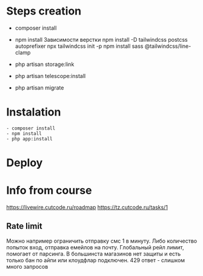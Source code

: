 # Steps creation

- composer install
- npm install
    Зависимости верстки
    npm install -D tailwindcss postcss autoprefixer
    npx tailwindcss init -p
    npm install sass @tailwindcss/line-clamp

- php artisan storage:link
- php artisan telescope:install
- php artisan migrate

# Instalation
    - composer install
    - npm install
    - php app:install

# Deploy


# Info from course
https://livewire.cutcode.ru/roadmap
https://tz.cutcode.ru/tasks/1

## Rate limit
Можно например ограничить отправку смс 1 в минуту. Либо количество попыток вход, отправка емейлов на почту.
Глобальный рейл лимит, помогает от парсинга. В большинста магазинов нет защиты и есть только бан по айпи или клоудфлар подключен.
429 ответ - слишком много запросов
